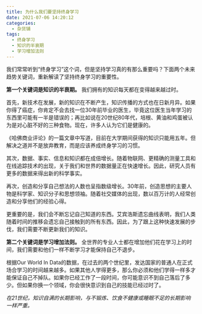 ```yaml
---
title: 为什么我们要坚持终身学习
date: 2021-07-06 14:20:12
categories:
  - 杂货铺
tags:
  - 终身学习
  - 知识的半衰期
  - 学习增加法则
---
```

我们常常听到“终身学习”这个词，但是坚持学习真的有那么重要吗？下面两个未来趋势关键词，重新解读了坚持终身学习的重要性。

**第一个关键词是知识的半衰期。** 我们拥有的知识每天都在变得越来越过时。

首先，新技术在发展，新的知识在不断产生，知识传播的方式也在日新月异。如果你得了癌症，你肯定不会去找一位30年前毕业的医生，毕竟这位医生当年学习的东西里可能有一半是错误的；再比如说在20世纪80年代，培根、黄油和鸡蛋被认为是对心脏不好的三种食物。现在，许多人认为它们是健康的。

<!-- more -->

《哈佛商业评论》的一篇文章中写道，目前在大学期间获得的知识只能用五年。但解决之道并不是放弃教育，而是应该养成终身学习的习惯。

其次，数据、事实、信息和知识都在成倍增长。随着物联网、更精确的测量工具和在线追踪技术的出现，关于我们和世界的数据量正在快速增长。因此，研究人员有更多的数据来得出新的科学事实。

再次，创造和分享自己想法的人数也呈指数级增长。30年前，创造思想的主要人物是科学家、知识分子和思想领袖。随着社交媒体的出现，数以百万计的人经常创造和分享他们的经验心得。

更重要的是，我们会不断忘记自己知道的东西。艾宾浩斯遗忘曲线表明，我们人类随着时间的推移会遗忘自己接触到的所有东西。因此，为了跟上这种快速发展的步伐，我们需要不断更新我们的知识。

**第二个关键词是学习增加法则。** 全世界的专业人士都在增加他们花在学习上的时间，我们需要和他们一样不断学习才能保持自己不退步。

根据Our World In Data的数据，在过去的两个世纪里，发达国家的普通人在正式场合学习的时间越来越多。如果其他人学得更多，那么你必须和他们学得一样多才能保证自己不掉队。如果你已经工作了一段时间，你可能意识不到自己落后了多少。但如果你换一个领域，你会很快意识到自己的技能已经过时了。

_在21世纪，知识自满的长期影响，与不锻炼、饮食不健康或睡眠不足的长期影响一样严重。_
